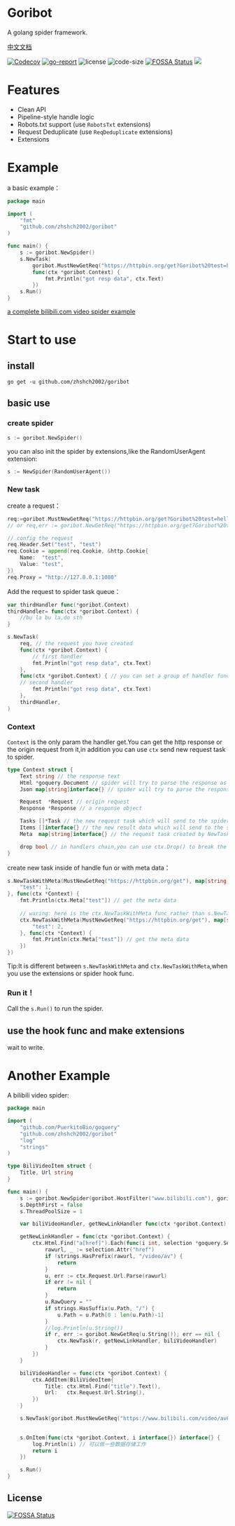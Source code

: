 # Goribot
A golang spider framework.

[中文文档](README_zh.md)

[![Codecov](https://img.shields.io/codecov/c/gh/zhshch2002/goribot)](https://codecov.io/gh/zhshch2002/goribot)
[![go-report](https://goreportcard.com/badge/github.com/zhshch2002/goribot)](https://goreportcard.com/report/github.com/zhshch2002/goribot)
![license](https://img.shields.io/github/license/zhshch2002/goribot)
![code-size](https://img.shields.io/github/languages/code-size/zhshch2002/goribot.svg)
[![FOSSA Status](https://app.fossa.io/api/projects/git%2Bgithub.com%2Fzhshch2002%2Fgoribot.svg?type=shield)](https://app.fossa.io/projects/git%2Bgithub.com%2Fzhshch2002%2Fgoribot?ref=badge_shield)
[![](https://godoc.org/github.com/nathany/looper?status.svg)](https://godoc.org/github.com/zhshch2002/goribot)

# Features
* Clean API
* Pipeline-style handle logic
* Robots.txt support (use `RobotsTxt` extensions)
* Request Deduplicate (use `ReqDeduplicate` extensions)
* Extensions

# Example
a basic example：
```go
package main

import (
    "fmt"
    "github.com/zhshch2002/goribot"
)

func main() {
    s := goribot.NewSpider()
    s.NewTask(
        goribot.MustNewGetReq("https://httpbin.org/get?Goribot%20test=hello%20world"),
        func(ctx *goribot.Context) {
            fmt.Println("got resp data", ctx.Text)
        })
    s.Run()
}
```
[a complete bilibili.com video spider example](#another-example)

# Start to use
## install
```shell
go get -u github.com/zhshch2002/goribot
```

## basic use
### create spider
```go
s := goribot.NewSpider()
```
you can also init the spider by extensions,like the RandomUserAgent extension:
```go
s := NewSpider(RandomUserAgent())
```

### New task
create a request：
```go
req:=goribot.MustNewGetReq("https://httpbin.org/get?Goribot%20test=hello")
// or req,err := goribot.NewGetReq("https://httpbin.org/get?Goribot%20test=hello")

// config the request
req.Header.Set("test", "test")
req.Cookie = append(req.Cookie, &http.Cookie{
    Name:  "test",
    Value: "test",
})
req.Proxy = "http://127.0.0.1:1080"
```

Add the request to spider task queue：
```go
var thirdHandler func(*goribot.Context)
thirdHandler= func(ctx *goribot.Context) {
    //bu la bu la,do sth
}

s.NewTask(
    req, // the request you have created
    func(ctx *goribot.Context) {
        // first handler
        fmt.Println("got resp data", ctx.Text)
    },
    func(ctx *goribot.Context) { // you can set a group of handler func as a chain,or set same func for different request task.
    // second handler
        fmt.Println("got resp data", ctx.Text)
    },
    thirdHandler,
)
```

### Context
`Context` is the only param the handler get.You can get the http response or the origin request from it,in addition you can use `ctx` send new request task to spider.

```go
type Context struct {
    Text string // the response text
    Html *goquery.Document // spider will try to parse the response as html
    Json map[string]interface{} // spider will try to parse the response as json

    Request  *Request // origin request
    Response *Response // a response object

    Tasks []*Task // the new request task which will send to the spider
    Items []interface{} // the new result data which will send to the spider，use to store
    Meta  map[string]interface{} // the request task created by NewTaskWithMeta func will have a k-y pair

    drop bool // in handlers chain,you can use ctx.Drop() to break the handler chain and stop handling
}
```

create new task inside of handle fun or with meta data：
```go
s.NewTaskWithMeta(MustNewGetReq("https://httpbin.org/get"), map[string]interface{}{
    "test": 1,
}, func(ctx *Context) {
    fmt.Println(ctx.Meta["test"]) // get the meta data
    
    // waring: here is the ctx.NewTaskWithMeta func rather than s.NewTaskWithMeta!
    ctx.NewTaskWithMeta(MustNewGetReq("https://httpbin.org/get"), map[string]interface{}{
        "test": 2,
    }, func(ctx *Context) {
        fmt.Println(ctx.Meta["test"]) // get the meta data
    })
})
```
Tip:It is different between `s.NewTaskWithMeta` and `ctx.NewTaskWithMeta`,when you use the extensions or spider hook func.

### Run it！
Call the `s.Run()` to run the spider.

## use the hook func and make extensions
wait to write.

# Another Example
A bilibili video spider:
```go
package main

import (
    "github.com/PuerkitoBio/goquery"
    "github.com/zhshch2002/goribot"
    "log"
    "strings"
)

type BiliVideoItem struct {
    Title, Url string
}

func main() {
    s := goribot.NewSpider(goribot.HostFilter("www.bilibili.com"), goribot.ReqDeduplicate(), goribot.RandomUserAgent())
    s.DepthFirst = false
    s.ThreadPoolSize = 1

    var biliVideoHandler, getNewLinkHandler func(ctx *goribot.Context)

    getNewLinkHandler = func(ctx *goribot.Context) {
        ctx.Html.Find("a[href]").Each(func(i int, selection *goquery.Selection) {
            rawurl, _ := selection.Attr("href")
            if !strings.HasPrefix(rawurl, "/video/av") {
                return
            }
            u, err := ctx.Request.Url.Parse(rawurl)
            if err != nil {
                return
            }
            u.RawQuery = ""
            if strings.HasSuffix(u.Path, "/") {
                u.Path = u.Path[0 : len(u.Path)-1]
            }
            //log.Println(u.String())
            if r, err := goribot.NewGetReq(u.String()); err == nil {
                ctx.NewTask(r, getNewLinkHandler, biliVideoHandler)
            }
        })
    }

    biliVideoHandler = func(ctx *goribot.Context) {
        ctx.AddItem(BiliVideoItem{
            Title: ctx.Html.Find("title").Text(),
            Url:   ctx.Request.Url.String(),
        })
    }

    s.NewTask(goribot.MustNewGetReq("https://www.bilibili.com/video/av66703342"), getNewLinkHandler, biliVideoHandler)
    

    s.OnItem(func(ctx *goribot.Context, i interface{}) interface{} {
        log.Println(i) // 可以做一些数据存储工作
        return i
    })

    s.Run()
}
```

## License
[![FOSSA Status](https://app.fossa.io/api/projects/git%2Bgithub.com%2Fzhshch2002%2Fgoribot.svg?type=large)](https://app.fossa.io/projects/git%2Bgithub.com%2Fzhshch2002%2Fgoribot?ref=badge_large)
